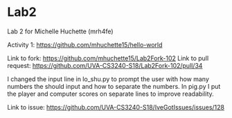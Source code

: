 # Lab2
Lab 2 for Michelle Huchette (mrh4fe)

Activity 1: https://github.com/mhuchette15/hello-world

Link to fork: https://github.com/mhuchette15/Lab2Fork-102
Link to pull request: https://github.com/UVA-CS3240-S18/Lab2Fork-102/pull/34

I changed the input line in lo_shu.py to prompt the user with how many numbers the should input and how to separate the numbers. In pig.py I put the player and computer scores on separate lines to improve readability. 

Link to issue: https://github.com/UVA-CS3240-S18/IveGotIssues/issues/128
